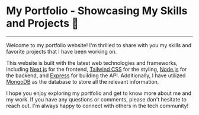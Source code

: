 # My Portfolio - Showcasing My Skills and Projects 🚀

---

Welcome to my portfolio website! I'm thrilled to share with you my skills and favorite projects that I have been working on.

This website is built with the latest web technologies and frameworks, including [Next.js](https://nextjs.org) for the frontend, [Tailwind CSS](https://tailwindcss.com) for the styling, [Node.js](https://nodejs.org/en/) for the backend, and [Express](https://expressjs.com) for building the API. Additionally, I have utilized [MongoDB](https://www.mongodb.com) as the database to store all the relevant information.

I hope you enjoy exploring my portfolio and get to know more about me and my work. If you have any questions or comments, please don't hesitate to reach out. I'm always happy to connect with others in the tech community!
